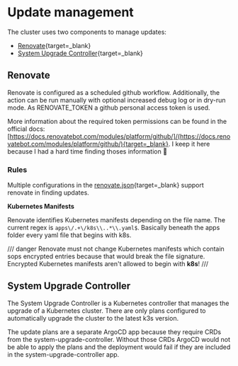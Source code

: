 # Update management

The cluster uses two components to manage updates:

- [Renovate](https://github.com/renovatebot/renovate){target=_blank}
- [System Upgrade Controller](https://github.com/rancher/system-upgrade-controller){target=_blank}

## Renovate

Renovate is configured as a scheduled github workflow. Additionally, the action can be run manually with optional increased debug log or in dry-run mode. As RENOVATE_TOKEN a github personal access token is used.

More information about the required token permissions can be found in the official docs: [https://docs.renovatebot.com/modules/platform/github/]/(https://docs.renovatebot.com/modules/platform/github/){target=_blank}. I keep it here because I had a hard time finding thoses information 🙈

### Rules

Multiple configurations in the [renovate.json](https://github.com/Madic-/k3s-git-ops/blob/main/.github/renovate.json){target=_blank} support renovate in finding updates.

**Kubernetes Manifests**

Renovate identifies Kubernetes manifests depending on the file name. The current regex is `apps\/.+\/k8s\\..*\\.yaml$`. Basically beneath the apps folder every yaml file that begins with k8s.

/// danger
Renovate must not change Kubernetes manifests which contain sops encrypted entries because that would break the file signature. Encrypted Kubernetes manifests aren't allowed to begin with **k8s**!
///

## System Upgrade Controller

The System Upgrade Controller is a Kubernetes controller that manages the upgrade of a Kubernetes cluster. There are only plans configured to automatically upgrade the cluster to the latest k3s version.

The update plans are a separate ArgoCD app because they require CRDs from the system-upgrade-controller. Without those CRDs ArgoCD would not be able to apply the plans and the deployment would fail if they are included in the system-upgrade-controller app.
